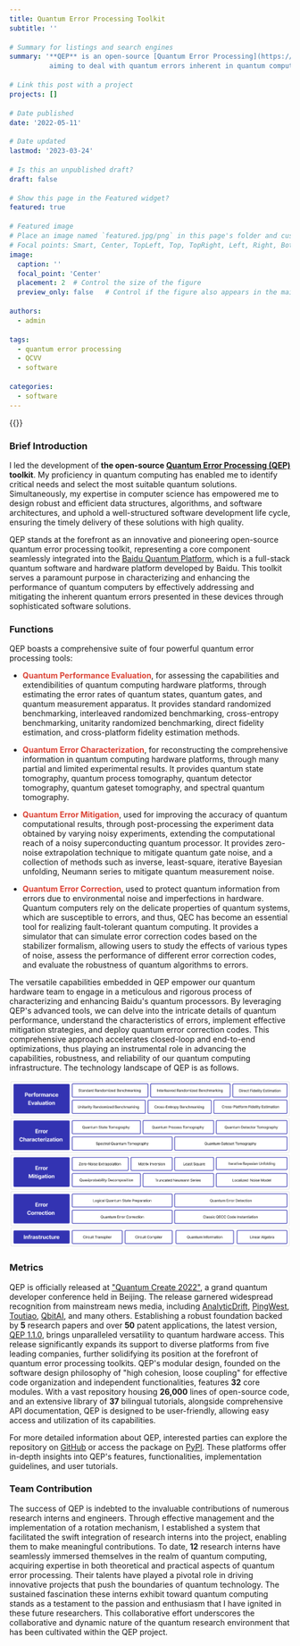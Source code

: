 ```yaml
---
title: Quantum Error Processing Toolkit
subtitle: ''

# Summary for listings and search engines
summary: '**QEP** is an open-source [Quantum Error Processing](https://pypi.org/project/qcompute-qep/) toolkit, 
          aiming to deal with quantum errors inherent in quantum computers using novel and robust software solutions.'

# Link this post with a project
projects: []

# Date published
date: '2022-05-11'

# Date updated
lastmod: '2023-03-24'

# Is this an unpublished draft?
draft: false

# Show this page in the Featured widget?
featured: true

# Featured image
# Place an image named `featured.jpg/png` in this page's folder and customize its options here.
# Focal points: Smart, Center, TopLeft, Top, TopRight, Left, Right, BottomLeft, Bottom, BottomRight.
image:
  caption: ''
  focal_point: 'Center'
  placement: 2  # Control the size of the figure
  preview_only: false   # Control if the figure also appears in the main text

authors:
  - admin

tags:
  - quantum error processing
  - QCVV
  - software

categories:
  - software
---
```


{{<toc>}}

### Brief Introduction

I led the development of
**the open-source [Quantum Error Processing (QEP)](https://pypi.org/project/qcompute-qep/) toolkit**. 
My proficiency in quantum computing has enabled me to identify critical needs and 
select the most suitable quantum solutions. 
Simultaneously, my expertise in computer science has empowered me to 
design robust and efficient data structures, algorithms, and software architectures, 
and uphold a well-structured software development life cycle, 
ensuring the timely delivery of these solutions with high quality.

QEP stands at the forefront as an innovative and pioneering open-source quantum error processing toolkit, 
representing a core component seamlessly integrated into the 
[Baidu Quantum Platform](https://baike.baidu.com/item/%E7%99%BE%E5%BA%A6%E9%87%8F%E5%AD%90%E5%B9%B3%E5%8F%B0),
which is a full-stack quantum software and hardware platform developed by Baidu.
This toolkit serves a paramount purpose in characterizing and enhancing the performance of quantum computers 
by effectively addressing and mitigating the inherent quantum errors presented in these devices through 
sophisticated software solutions. 

### Functions

QEP boasts a comprehensive suite of four powerful quantum error processing tools: 

+ <span style="color:#DB4437;">**Quantum Performance Evaluation**</span>, for assessing the capabilities and extendibilities of quantum computing hardware platforms, through estimating the error rates of quantum states, quantum gates, and quantum measurement apparatus. It provides standard randomized benchmarking, interleaved randomized benchmarking, cross-entropy benchmarking, unitarity randomized benchmarking, direct fidelity estimation, and cross-platform fidelity estimation methods.

+ <span style="color:#DB4437;">**Quantum Error Characterization**</span>, for reconstructing the comprehensive information in quantum computing hardware platforms, through many partial and limited experimental results. It provides quantum state tomography, quantum process tomography, quantum detector tomography, quantum gateset tomography, and spectral quantum tomography.

+ <span style="color:#DB4437;">**Quantum Error Mitigation**</span>, used for improving the accuracy of quantum computational results, through post-processing the experiment data obtained by varying noisy experiments,
extending the computational reach of a noisy superconducting quantum processor. It provides zero-noise extrapolation technique to mitigate quantum gate noise, and a collection of methods such as inverse, least-square, iterative Bayesian unfolding, Neumann series to mitigate quantum measurement noise.

+ <span style="color:#DB4437;">**Quantum Error Correction**</span>, used to protect quantum information from errors due to environmental noise and imperfections in hardware. Quantum computers rely on the delicate properties of quantum systems, which are susceptible to errors, and thus, QEC has become an essential tool for realizing fault-tolerant quantum computing. It provides a simulator that can simulate error correction codes based on the stabilizer formalism, allowing users to study the effects of various types of noise, assess the performance of different error correction codes, and evaluate the robustness of quantum algorithms to errors.

The versatile capabilities embedded in QEP empower our quantum hardware team to engage in a meticulous 
and rigorous process of characterizing and enhancing Baidu's quantum processors. By leveraging QEP's advanced tools, 
we can delve into the intricate details of quantum performance, understand the characteristics of errors, 
implement effective mitigation strategies, and deploy quantum error correction codes. 
This comprehensive approach accelerates closed-loop and end-to-end optimizations, 
thus playing an instrumental role in advancing the capabilities, robustness, and reliability of 
our quantum computing infrastructure. The technology landscape of QEP is as follows. 

<img src="qep-architecture.png" alt="QEP Architecture" width="1024"/>

### Metrics

QEP is officially released at ["Quantum Create 2022"](https://baike.baidu.com/item/%E9%87%8F%E5%AD%90%E5%BC%80%E5%8F%91%E8%80%85%E5%A4%A7%E4%BC%9A),
a grand quantum developer conference held in Beijing.
The release garnered widespread recognition from mainstream news media, including 
[AnalyticDrift](https://analyticsdrift.com/baidu-unveils-its-first-superconducting-quantum-computer-qianshi/),
[PingWest](https://en.pingwest.com/a/10696),
[Toutiao](https://www.toutiao.com/article/7137927453540237838),
[QbitAI](https://mp.weixin.qq.com/s/6jfh_MMypbqHq3KlhYiTew), and many others.
Establishing a robust foundation backed by **5** research papers and over **50** patent applications, 
the latest version, [QEP 1.1.0](https://pypi.org/project/qcompute-qep/), 
brings unparalleled versatility to quantum hardware access. 
This release significantly expands its support to diverse platforms from five leading companies, 
further solidifying its position at the forefront of quantum error processing toolkits.
QEP's modular design, founded on the software design philosophy 
of "high cohesion, loose coupling" for effective code organization and 
independent functionalities, features **32** core modules. With a vast repository housing **26,000**
lines of open-source code, and an extensive library of **37** bilingual tutorials, 
alongside comprehensive API documentation, QEP is designed to be user-friendly, allowing easy access and utilization of its capabilities.

For more detailed information about QEP, interested parties can 
explore the repository on [GitHub](https://github.com/baidu/QCompute/tree/master/Extensions/QuantumErrorProcessing)
or access the package on [PyPI](https://pypi.org/project/qcompute-qep/). 
These platforms offer in-depth insights into QEP's features, functionalities, implementation guidelines, and user tutorials.

### Team Contribution

The success of QEP is indebted to the invaluable contributions of numerous research interns and engineers. 
Through effective management and the implementation of a rotation mechanism, 
I established a system that facilitated the swift integration of research interns into the project, 
enabling them to make meaningful contributions. To date, **12** research interns have seamlessly 
immersed themselves in the realm of quantum computing, 
acquiring expertise in both theoretical and practical aspects of quantum error processing.
Their talents have played a pivotal role in driving innovative projects that push the boundaries of quantum technology. 
The sustained fascination these interns exhibit toward quantum computing stands as a testament to the passion and 
enthusiasm that I have ignited in these future researchers. 
This collaborative effort underscores the collaborative and dynamic nature of the quantum research environment 
that has been cultivated within the QEP project.
